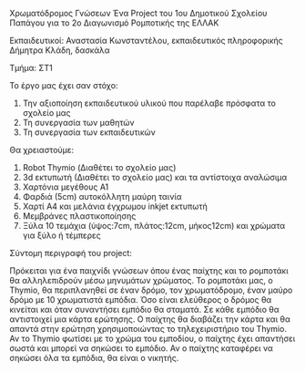 Χρωματόδρομος Γνώσεων
Ένα Project του 1ου Δημοτικού Σχολείου Παπάγου για το 2ο Διαγωνισμό Ρομποτικής της ΕΛΛΑΚ

Εκπαιδευτικοί:
Αναστασία Κωνσταντέλου, εκπαιδευτικός πληροφορικής
Δήμητρα Κλάδη, δασκάλα

Τμήμα: ΣΤ1

Το έργο μας έχει σαν στόχο:

1) Την αξιοποίηση εκπαιδευτικού υλικού που παρέλαβε πρόσφατα το σχολείο μας
2) Τη συνεργασία των μαθητών
3) Τη συνεργασία των εκπαιδευτικών

Θα χρειαστούμε:

1) Robot Thymio (Διαθέτει το σχολείο μας)
2) 3d εκτυπωτή (Διαθέτει το σχολείο μας) και τα αντίστοιχα αναλώσιμα
3) Χαρτόνια μεγέθους Α1
4) Φαρδιά (5cm) αυτοκόλλητη μαύρη ταινία
5) Χαρτί Α4 και μελάνια έγχρωμου inkjet εκτυπωτή
6) Μεμβράνες πλαστικοποίησης
7) Ξύλα 10 τεμάχια (ύψος:7cm, πλάτος:12cm, μήκος12cm)  και χρώματα για ξύλο ή τέμπερες

Σύντομη περιγραφή του project:

Πρόκειται για ένα παιχνίδι γνώσεων όπου ένας παίχτης και το ρομποτάκι θα αλληλεπιδρούν μέσω μηνυμάτων χρώματος.
To ρομποτάκι μας, ο Thymio, θα περιπλανηθεί σε έναν δρόμο, τον χρωματόδρομο, έναν μαύρο δρόμο με 10 χρωματιστά εμπόδια. Όσο είναι ελεύθερος ο δρόμος θα κινείται και όταν συναντήσει εμπόδιο θα σταματά. Σε κάθε εμπόδιο θα αντιστοιχεί μια κάρτα ερώτησης. Ο παίχτης θα διαβάζει την κάρτα και θα απαντά στην ερώτηση χρησιμοποιώντας το τηλεχειριστήριο του Thymio. Αν το Thymio φωτίσει με το χρώμα του εμποδίου, ο παίχτης έχει απαντήσει σωστά και μπορεί να σηκώσει το εμπόδιο. Αν ο παίχτης καταφέρει να σηκώσει όλα τα εμπόδια, θα είναι ο νικητής.

